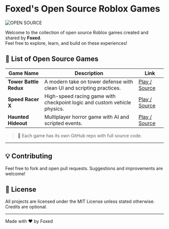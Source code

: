 # Foxed's Open Source Roblox Games

![OPEN SOURCE](https://i.pinimg.com/originals/2d/82/d9/2d82d901304ed14d0ea5d44c6d12dbac.gif)

Welcome to the collection of open source Roblox games created and shared by **Foxed**.  
Feel free to explore, learn, and build on these experiences!

## 📜 List of Open Source Games

| Game Name | Description | Link |
|----------|-------------|------|
| **Tower Battle Redux** | A modern take on tower defense with clean UI and scripting practices. | [Play / Source](https://github.com/yourname/tower-battle-redux) |
| **Speed Racer X** | High-speed racing game with checkpoint logic and custom vehicle physics. | [Play / Source](https://github.com/yourname/speed-racer-x) |
| **Haunted Hideout** | Multiplayer horror game with AI and scripted events. | [Play / Source](https://github.com/yourname/haunted-hideout) |

> 📁 Each game has its own GitHub repo with full source code.

---

## 💡 Contributing
Feel free to fork and open pull requests. Suggestions and improvements are welcome!

## 📄 License
All projects are licensed under the MIT License unless stated otherwise.
Credits are optional.

---

Made with ❤️ by Foxed
